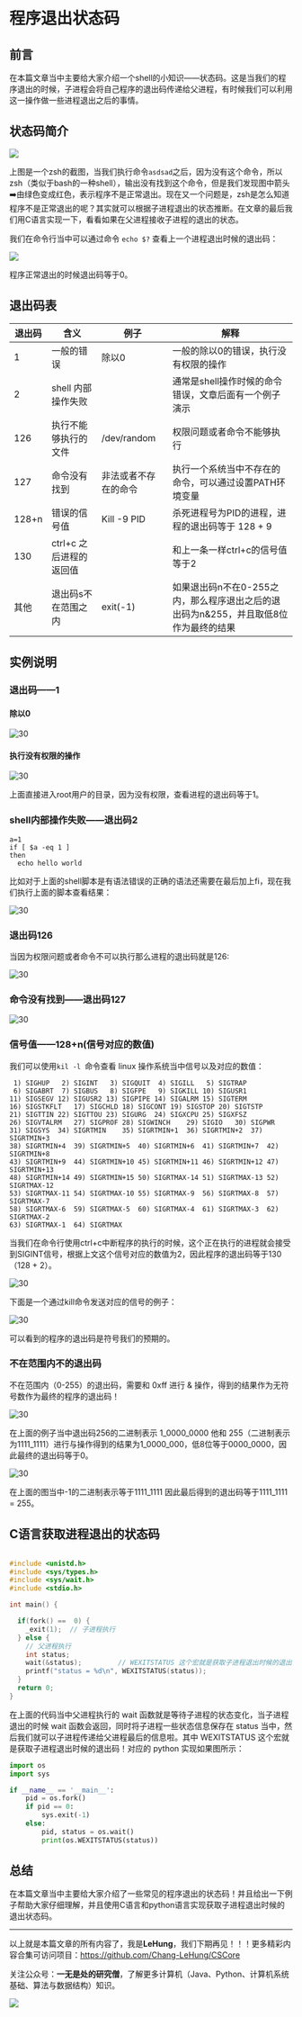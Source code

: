 # 程序退出状态码

## 前言

在本篇文章当中主要给大家介绍一个shell的小知识——状态码。这是当我们的程序退出的时候，子进程会将自己程序的退出码传递给父进程，有时候我们可以利用这一操作做一些进程退出之后的事情。

## 状态码简介

![](../../images/linux/command/29.png)

上图是一个zsh的截图，当我们执行命令`asdsad`之后，因为没有这个命令，所以zsh（类似于bash的一种shell），输出没有找到这个命令，但是我们发现图中箭头➡️由绿色变成红色，表示程序不是正常退出。现在又一个问题是，zsh是怎么知道程序不是正常退出的呢？其实就可以根据子进程退出的状态推断。在文章的最后我们用C语言实现一下，看看如果在父进程接收子进程的退出的状态。

我们在命令行当中可以通过命令 `echo $?` 查看上一个进程退出时候的退出码：

![](../../images/linux/command/32.png)

程序正常退出的时候退出码等于0。

## 退出码表

| 退出码 | 含义                    | 例子                 | 解释                                                         |
| ------ | ----------------------- | -------------------- | ------------------------------------------------------------ |
| 1      | 一般的错误              | 除以0                | 一般的除以0的错误，执行没有权限的操作                        |
| 2      | shell 内部操作失败      |                      | 通常是shell操作时候的命令错误，文章后面有一个例子演示        |
| 126    | 执行不能够执行的文件    | /dev/random          | 权限问题或者命令不能够执行                                   |
| 127    | 命令没有找到            | 非法或者不存在的命令 | 执行一个系统当中不存在的命令，可以通过设置PATH环境变量       |
| 128+n  | 错误的信号值            | Kill -9 PID          | 杀死进程号为PID的进程，进程的退出码等于 128 + 9              |
| 130    | ctrl+c 之后进程的返回值 |                      | 和上一条一样ctrl+c的信号值等于2                              |
| 其他   | 退出码s不在范围之内     | exit(-1)             | 如果退出码n不在0-255之内，那么程序退出之后的退出码为n&255，并且取低8位作为最终的结果 |

## 实例说明

### 退出码——1

#### 除以0

![30](../../images/linux/command/30.png)

#### 执行没有权限的操作

![30](../../images/linux/command/31.png)

上面直接进入root用户的目录，因为没有权限，查看进程的退出码等于1。

### shell内部操作失败——退出码2

```shell
a=1
if [ $a -eq 1 ]
then
  echo hello world
```

比如对于上面的shell脚本是有语法错误的正确的语法还需要在最后加上fi，现在我们执行上面的脚本查看结果：

![30](../../images/linux/command/32.png)

### 退出码126

当因为权限问题或者命令不可以执行那么进程的退出码就是126:

![30](../../images/linux/command/34.png)

### 命令没有找到——退出码127

![30](../../images/linux/command/35.png)

### 信号值——128+n(信号对应的数值)

我们可以使用`kil -l `命令查看 linux 操作系统当中信号以及对应的数值：

```shell
 1) SIGHUP	 2) SIGINT	 3) SIGQUIT	 4) SIGILL	 5) SIGTRAP
 6) SIGABRT	 7) SIGBUS	 8) SIGFPE	 9) SIGKILL	10) SIGUSR1
11) SIGSEGV	12) SIGUSR2	13) SIGPIPE	14) SIGALRM	15) SIGTERM
16) SIGSTKFLT	17) SIGCHLD	18) SIGCONT	19) SIGSTOP	20) SIGTSTP
21) SIGTTIN	22) SIGTTOU	23) SIGURG	24) SIGXCPU	25) SIGXFSZ
26) SIGVTALRM	27) SIGPROF	28) SIGWINCH	29) SIGIO	30) SIGPWR
31) SIGSYS	34) SIGRTMIN	35) SIGRTMIN+1	36) SIGRTMIN+2	37) SIGRTMIN+3
38) SIGRTMIN+4	39) SIGRTMIN+5	40) SIGRTMIN+6	41) SIGRTMIN+7	42) SIGRTMIN+8
43) SIGRTMIN+9	44) SIGRTMIN+10	45) SIGRTMIN+11	46) SIGRTMIN+12	47) SIGRTMIN+13
48) SIGRTMIN+14	49) SIGRTMIN+15	50) SIGRTMAX-14	51) SIGRTMAX-13	52) SIGRTMAX-12
53) SIGRTMAX-11	54) SIGRTMAX-10	55) SIGRTMAX-9	56) SIGRTMAX-8	57) SIGRTMAX-7
58) SIGRTMAX-6	59) SIGRTMAX-5	60) SIGRTMAX-4	61) SIGRTMAX-3	62) SIGRTMAX-2
63) SIGRTMAX-1	64) SIGRTMAX
```

当我们在命令行使用ctrl+c中断程序的执行的时候，这个正在执行的进程就会接受到SIGINT信号，根据上文这个信号对应的数值为2，因此程序的退出码等于130（128 + 2）。

![30](../../images/linux/command/36.png)

下面是一个通过kill命令发送对应的信号的例子：

![30](../../images/linux/command/37.png)

可以看到的程序的退出码是符号我们的预期的。

### 不在范围内不的退出码

不在范围内（0-255）的退出码，需要和 0xff 进行 & 操作，得到的结果作为无符号数作为最终的程序的退出码！

![30](../../images/linux/command/38.png)

在上面的例子当中退出码256的二进制表示 1_0000_0000 他和 255（二进制表示为1111_1111）进行与操作得到的结果为1_0000_000，低8位等于0000_0000，因此最终的退出码等于0。

![30](../../images/linux/command/39.png)

在上面的图当中-1的二进制表示等于1111_1111 因此最后得到的退出码等于1111_1111 = 255。

## C语言获取进程退出的状态码

```c

#include <unistd.h>
#include <sys/types.h>
#include <sys/wait.h>
#include <stdio.h>

int main() {

  if(fork() ==  0) {
    _exit(1);  // 子进程执行
  } else {
    // 父进程执行
    int status;
    wait(&status);         // WEXITSTATUS 这个宏就是获取子进程退出时候的退出码
    printf("status = %d\n", WEXITSTATUS(status));
  } 
  return 0;
}
```

在上面的代码当中父进程执行的 wait 函数就是等待子进程的状态变化，当子进程退出的时候 wait 函数会返回，同时将子进程一些状态信息保存在 status 当中，然后我们就可以子进程传递给父进程最后的信息啦。其中 WEXITSTATUS 这个宏就是获取子进程退出时候的退出码！对应的 python 实现如果图所示：

```py
import os
import sys

if __name__ == '__main__':
    pid = os.fork()
    if pid == 0:
        sys.exit(-1)
    else:
        pid, status = os.wait()
        print(os.WEXITSTATUS(status))

```



## 总结

在本篇文章当中主要给大家介绍了一些常见的程序退出的状态码！并且给出一下例子帮助大家仔细理解，并且使用C语言和python语言实现获取子进程退出时候的退出状态码。

---

以上就是本篇文章的所有内容了，我是**LeHung**，我们下期再见！！！更多精彩内容合集可访问项目：<https://github.com/Chang-LeHung/CSCore>

关注公众号：**一无是处的研究僧**，了解更多计算机（Java、Python、计算机系统基础、算法与数据结构）知识。

![](../../qrcode2.jpg)
